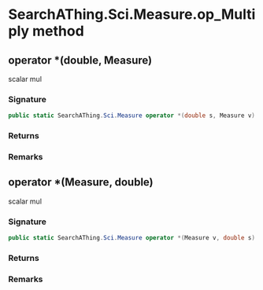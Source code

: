 # SearchAThing.Sci.Measure.op_Multiply method
## operator *(double, Measure)
scalar mul

### Signature
```csharp
public static SearchAThing.Sci.Measure operator *(double s, Measure v)
```
### Returns

### Remarks

## operator *(Measure, double)
scalar mul

### Signature
```csharp
public static SearchAThing.Sci.Measure operator *(Measure v, double s)
```
### Returns

### Remarks

